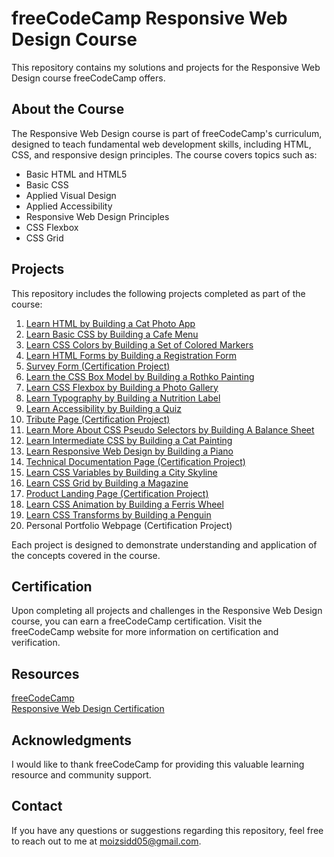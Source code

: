 # freeCodeCamp Responsive Web Design Course

This repository contains my solutions and projects for the Responsive Web Design course freeCodeCamp offers.

## About the Course

The Responsive Web Design course is part of freeCodeCamp's curriculum, designed to teach fundamental web development skills, including HTML, CSS, and responsive design principles. The course covers topics such as:

- Basic HTML and HTML5
- Basic CSS
- Applied Visual Design
- Applied Accessibility
- Responsive Web Design Principles
- CSS Flexbox
- CSS Grid

## Projects

This repository includes the following projects completed as part of the course:

1. <a href="https://github.com/moizsydiki/freeCodeCamp/blob/main/catPhotoApp.html">Learn HTML by Building a Cat Photo App</a>
2. <a href="https://github.com/moizsydiki/freeCodeCamp/tree/main/Camper%20Cafe">Learn Basic CSS by Building a Cafe Menu</a>
3. <a href="https://github.com/moizsydiki/freeCodeCamp/tree/main/CSS%20Colors%20Markers">Learn CSS Colors by Building a Set of Colored Markers</a>
4. <a href="https://github.com/moizsydiki/freeCodeCamp/tree/main/Registration%20Form">Learn HTML Forms by Building a Registration Form</a>
5. <a href="https://github.com/moizsydiki/freeCodeCamp-Responsive-Web-Design-Course/tree/main/Survery%20Form%20(Certificate%20Project)"> Survey Form (Certification Project)</a>
6. <a href="https://github.com/moizsydiki/freeCodeCamp/tree/main/Rothko%20Painting">Learn the CSS Box Model by Building a Rothko Painting</a>
7. <a href="https://github.com/moizsydiki/freeCodeCamp/tree/main/Building%20a%20Photo%20Gallery">Learn CSS Flexbox by Building a Photo Gallery</a>
8. <a href="https://github.com/moizsydiki/freeCodeCamp/tree/main/Nutrition%20Label">Learn Typography by Building a Nutrition Label</a>
9. <a href="https://github.com/moizsydiki/freeCodeCamp/tree/main/HTML%20CSS%20Quiz">Learn Accessibility by Building a Quiz</a>
10. <a href="https://github.com/moizsydiki/freeCodeCamp-Responsive-Web-Design-Course/tree/main/Tribute%20Page%20(Certificate%20Project)"> Tribute Page (Certification Project)</a>
11. <a href="https://github.com/moizsydiki/freeCodeCamp/tree/main/Balance%20Sheet">Learn More About CSS Pseudo Selectors by Building A Balance Sheet</a>
12. <a href="https://github.com/moizsydiki/freeCodeCamp/tree/main/Cat%20Painting">Learn Intermediate CSS by Building a Cat Painting</a>
13. <a href="https://github.com/moizsydiki/freeCodeCamp/tree/main/Piano">Learn Responsive Web Design by Building a Piano</a>
14. <a href="https://github.com/moizsydiki/freeCodeCamp-Responsive-Web-Design-Course/tree/main/Technical%20Documentation%20Page%20(Certificate%20Project)">Technical Documentation Page (Certification Project)</a>
15. <a href="https://github.com/moizsydiki/freeCodeCamp/tree/main/Skyline%20Buildings">Learn CSS Variables by Building a City Skyline</a>
16. <a href="https://github.com/moizsydiki/freeCodeCamp/tree/main/Magazine">Learn CSS Grid by Building a Magazine</a>
17. <a href="https://github.com/moizsydiki/freeCodeCamp-Responsive-Web-Design-Course/tree/main/Product%20Landing%20Page(Certificate%20Project)">Product Landing Page (Certification Project)</a>
18. <a href="https://github.com/moizsydiki/freeCodeCamp/tree/main/Ferris%20Wheel">Learn CSS Animation by Building a Ferris Wheel</a>
19. <a href="https://github.com/moizsydiki/freeCodeCamp/tree/main/Penguin">Learn CSS Transforms by Building a Penguin</a>
20. Personal Portfolio Webpage (Certification Project)

Each project is designed to demonstrate understanding and application of the concepts covered in the course.

## Certification

Upon completing all projects and challenges in the Responsive Web Design course, you can earn a freeCodeCamp certification. Visit the freeCodeCamp website for more information on certification and verification.

## Resources
<a href="https://www.freecodecamp.org/">freeCodeCamp</a> <br />
<a href="https://www.freecodecamp.org/learn/2022/responsive-web-design/">Responsive Web Design Certification</a>


## Acknowledgments
I would like to thank freeCodeCamp for providing this valuable learning resource and community support.

## Contact
If you have any questions or suggestions regarding this repository, feel free to reach out to me at moizsidd05@gmail.com.
